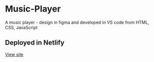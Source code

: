 # Music-Player
A music player - design in figma and developed in VS code from HTML, CSS, JavaScript

## Deployed in Netlify
[View site](https://app-player.netlify.app/)
